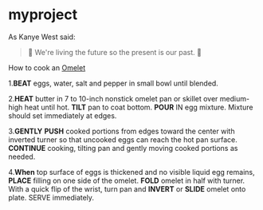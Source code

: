 # myproject
As Kanye West said:

> :octopus: We're living the future so
> the present is our past. :octopus:

How to cook an [Omelet](https://www.youtube.com/watch?v=N2mIbgwfDXk)




1.**BEAT** eggs, water, salt and pepper in small bowl until blended.

2.**HEAT** butter in 7 to 10-inch nonstick omelet pan or skillet over medium-high heat until hot. **TILT** pan to coat bottom. **POUR** IN egg mixture. Mixture should set immediately at edges.

3.**GENTLY** **PUSH** cooked portions from edges toward the center with inverted turner so that uncooked eggs can reach the hot pan surface. **CONTINUE** cooking, tilting pan and gently moving cooked portions as needed.

4.**When** top surface of eggs is thickened and no visible liquid egg remains, **PLACE** filling on one side of the omelet. **FOLD** omelet in half with turner. With a quick flip of the wrist, turn pan and **INVERT** or **SLIDE** omelet onto plate. SERVE immediately.
